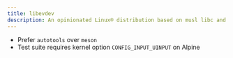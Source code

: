```yaml
---
title: libevdev
description: An opinionated Linux® distribution based on musl libc and toybox
---
```


- Prefer `autotools` over `meson`
- Test suite requires kernel option `CONFIG_INPUT_UINPUT` on Alpine
